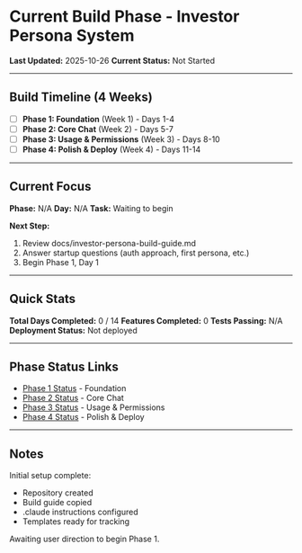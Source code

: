 # Current Build Phase - Investor Persona System

**Last Updated:** 2025-10-26
**Current Status:** Not Started

---

## Build Timeline (4 Weeks)

- [ ] **Phase 1: Foundation** (Week 1) - Days 1-4
- [ ] **Phase 2: Core Chat** (Week 2) - Days 5-7
- [ ] **Phase 3: Usage & Permissions** (Week 3) - Days 8-10
- [ ] **Phase 4: Polish & Deploy** (Week 4) - Days 11-14

---

## Current Focus

**Phase:** N/A
**Day:** N/A
**Task:** Waiting to begin

**Next Step:**
1. Review docs/investor-persona-build-guide.md
2. Answer startup questions (auth approach, first persona, etc.)
3. Begin Phase 1, Day 1

---

## Quick Stats

**Total Days Completed:** 0 / 14
**Features Completed:** 0
**Tests Passing:** N/A
**Deployment Status:** Not deployed

---

## Phase Status Links

- [Phase 1 Status](PHASE_1_STATUS.md) - Foundation
- [Phase 2 Status](PHASE_2_STATUS.md) - Core Chat
- [Phase 3 Status](PHASE_3_STATUS.md) - Usage & Permissions
- [Phase 4 Status](PHASE_4_STATUS.md) - Polish & Deploy

---

## Notes

Initial setup complete:
- Repository created
- Build guide copied
- .claude instructions configured
- Templates ready for tracking

Awaiting user direction to begin Phase 1.
